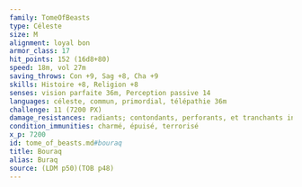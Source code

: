 ```yaml
---
family: TomeOfBeasts
type: Céleste
size: M
alignment: loyal bon
armor_class: 17
hit_points: 152 (16d8+80)
speed: 18m, vol 27m
saving_throws: Con +9, Sag +8, Cha +9
skills: Histoire +8, Religion +8
senses: vision parfaite 36m, Perception passive 14
languages: céleste, commun, primordial, télépathie 36m
challenge: 11 (7200 PX)
damage_resistances: radiants; contondants, perforants, et tranchants infligés par des armes non magiques.
condition_immunities: charmé, épuisé, terrorisé
x_p: 7200
id: tome_of_beasts.md#bouraq
title: Bouraq
alias: Buraq
source: (LDM p50)(TOB p48)
---
```


